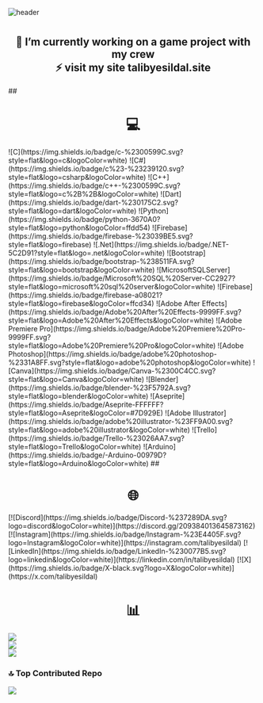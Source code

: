 ![header](https://capsule-render.vercel.app/api?type=waving&color=0:4a4e69,100:8d99ae&text=Hi,%20I%27m%20Talib!%20%F0%9F%91%8B&animation=scaleIn&height=200&&fontSize=24&fontAlignY=40&fontAlign=50&fontColor=FFFFFF)
#
<h2 align="center">
🔭 I’m currently working on a game project with my crew<br>⚡ visit my site talibyesildal.site
</h2>
## <h1 align="center">💻</h1>
![C](https://img.shields.io/badge/c-%2300599C.svg?style=flat&logo=c&logoColor=white) ![C#](https://img.shields.io/badge/c%23-%23239120.svg?style=flat&logo=csharp&logoColor=white) ![C++](https://img.shields.io/badge/c++-%2300599C.svg?style=flat&logo=c%2B%2B&logoColor=white) ![Dart](https://img.shields.io/badge/dart-%230175C2.svg?style=flat&logo=dart&logoColor=white) ![Python](https://img.shields.io/badge/python-3670A0?style=flat&logo=python&logoColor=ffdd54) ![Firebase](https://img.shields.io/badge/firebase-%23039BE5.svg?style=flat&logo=firebase) ![.Net](https://img.shields.io/badge/.NET-5C2D91?style=flat&logo=.net&logoColor=white) ![Bootstrap](https://img.shields.io/badge/bootstrap-%238511FA.svg?style=flat&logo=bootstrap&logoColor=white) ![MicrosoftSQLServer](https://img.shields.io/badge/Microsoft%20SQL%20Server-CC2927?style=flat&logo=microsoft%20sql%20server&logoColor=white) ![Firebase](https://img.shields.io/badge/firebase-a08021?style=flat&logo=firebase&logoColor=ffcd34) ![Adobe After Effects](https://img.shields.io/badge/Adobe%20After%20Effects-9999FF.svg?style=flat&logo=Adobe%20After%20Effects&logoColor=white) ![Adobe Premiere Pro](https://img.shields.io/badge/Adobe%20Premiere%20Pro-9999FF.svg?style=flat&logo=Adobe%20Premiere%20Pro&logoColor=white) ![Adobe Photoshop](https://img.shields.io/badge/adobe%20photoshop-%2331A8FF.svg?style=flat&logo=adobe%20photoshop&logoColor=white) ![Canva](https://img.shields.io/badge/Canva-%2300C4CC.svg?style=flat&logo=Canva&logoColor=white) ![Blender](https://img.shields.io/badge/blender-%23F5792A.svg?style=flat&logo=blender&logoColor=white) ![Aseprite](https://img.shields.io/badge/Aseprite-FFFFFF?style=flat&logo=Aseprite&logoColor=#7D929E) ![Adobe Illustrator](https://img.shields.io/badge/adobe%20illustrator-%23FF9A00.svg?style=flat&logo=adobe%20illustrator&logoColor=white) ![Trello](https://img.shields.io/badge/Trello-%23026AA7.svg?style=flat&logo=Trello&logoColor=white) ![Arduino](https://img.shields.io/badge/-Arduino-00979D?style=flat&logo=Arduino&logoColor=white)
## <h1 align="center">🌐</h1>
[![Discord](https://img.shields.io/badge/Discord-%237289DA.svg?logo=discord&logoColor=white)](https://discord.gg/209384013645873162) [![Instagram](https://img.shields.io/badge/Instagram-%23E4405F.svg?logo=Instagram&logoColor=white)](https://instagram.com/talibyesildal) [![LinkedIn](https://img.shields.io/badge/LinkedIn-%230077B5.svg?logo=linkedin&logoColor=white)](https://linkedin.com/in/talibyesildal) [![X](https://img.shields.io/badge/X-black.svg?logo=X&logoColor=white)](https://x.com/talibyesildal) 


## <h1 align="center">📊</h1>
![](https://github-readme-stats.vercel.app/api?username=bavsimus&theme=shadow_green&hide_border=false&include_all_commits=true&count_private=false)<br/>
![](https://github-readme-streak-stats.herokuapp.com/?user=bavsimus&theme=shadow_green&hide_border=false)<br/>
![](https://github-readme-stats.vercel.app/api/top-langs/?username=bavsimus&theme=shadow_green&hide_border=false&include_all_commits=true&count_private=false&layout=compact)

### 🔝 Top Contributed Repo
![](https://github-contributor-stats.vercel.app/api?username=bavsimus&limit=5&theme=shadow_green&combine_all_yearly_contributions=true)

<!-- Proudly created with GPRM ( https://gprm.itsvg.in ) -->